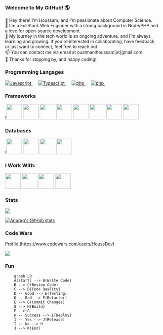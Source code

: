 ### Welcome to My GitHub! 🌎

👋 Hey there! I'm Houssam, and I'm passionate about Computer Science.<br>
🚀 I'm a FullStack Web Enginner with a strong background in Node/PHP and a love for open-source development.<br>
🌱 My journey in the tech world is an ongoing adventure, and I'm always learning and growing. If you're interested in collaborating, have feedback, or just want to connect, feel free to reach out.<br>
📫 You can contact me via email at ouatmanihoussam[at]gmail.com.<br>
🌟 Thanks for stopping by, and happy coding!<br>

### Programming Langages
<div>
       <a href="https://www.javascript.com/">
              <img alt="Javascript" src="https://img.shields.io/badge/JavaScript-F7DF1E?style=for-the-badge&logo=javascript&logoColor=black"/>
       </a>&emsp;
       <a href="https://www.typescriptlang.org/">
              <img alt="Typescript" src="https://img.shields.io/badge/TypeScript-3178C6?style=for-the-badge&logo=typescript&logoColor=white"/>
       </a>&emsp;
        <a href="https://www.php.net/">
              <img alt="php" src="https://img.shields.io/badge/php-7A86B8?style=for-the-badge&logo=php&logoColor=white"/>
       </a>&emsp;
        <a href="https://www.php.net/">
              <img alt="php" src="https://img.shields.io/badge/java-ED8B11?style=for-the-badge&logo=java&logoColor=white"/>
       </a>&emsp;
          
</div>

### Frameworks

!<img src="https://cdn.jsdelivr.net/gh/devicons/devicon/icons/angularjs/angularjs-original.svg"  width="50"/>
<img src="https://cdn.jsdelivr.net/gh/devicons/devicon/icons/react/react-original.svg" width="50"/>
<img src="https://cdn.jsdelivr.net/gh/devicons/devicon/icons/nextjs/nextjs-original.svg" width="50" />
<img src="https://cdn.jsdelivr.net/gh/devicons/devicon/icons/nestjs/nestjs-plain.svg" width="50" />
<img src="https://cdn.jsdelivr.net/gh/devicons/devicon/icons/express/express-original.svg"  width="50" />
<img src="https://cdn.jsdelivr.net/gh/devicons/devicon/icons/laravel/laravel-plain.svg" width="50" />
<img src="https://cdn.jsdelivr.net/gh/devicons/devicon/icons/flask/flask-original.svg" width="50" />
<img src="https://cdn.jsdelivr.net/gh/devicons/devicon/icons/spring/spring-original.svg"  width="50" />

### Databases
!<img src="https://cdn.jsdelivr.net/gh/devicons/devicon/icons/mysql/mysql-original.svg"  width="50"/>
<img src="https://cdn.jsdelivr.net/gh/devicons/devicon/icons/sqlite/sqlite-original.svg" width="50"/>
<img src="https://cdn.jsdelivr.net/gh/devicons/devicon/icons/postgresql/postgresql-original.svg" width="50"/>
<img src="https://cdn.jsdelivr.net/gh/devicons/devicon/icons/mongodb/mongodb-original.svg" width="50" />
          
### I Work With:
<a href="https://www.campusfonderiedelimage.org/"> <img width="50" src="https://file.diplomeo-static.com/file/00/00/00/27/2776.svg"></a>
<a href="https://emsca.com/"> <img width="50" src="https://emsca.com/wp-content/uploads/2021/02/cropped-logo-carre-EMSCA.png"></a>
<a href="https://ilycode.com/"> <img width="50" src="https://scontent-cdg4-2.xx.fbcdn.net/v/t39.30808-6/300611966_598468505313147_8091730010502132146_n.jpg?_nc_cat=101&ccb=1-7&_nc_sid=5f2048&_nc_ohc=p4PzPv3BKx4AX87bmWe&_nc_oc=AQmJ3hRbHeepMcq1CemwjlSj9BEzHoRt_CSTr_bhUfiaTBBu-gk_znctMFQxuaenxMM&_nc_ht=scontent-cdg4-2.xx&oh=00_AfCGdOsaW9qP884--G_thiyvOJJXy1yuz0B8VJtndp23ng&oe=653E0A7F"></a>
<a href="http://www.one-dom.fr/"> <img width="50" src="http://www.one-dom.fr/images/onedom.png"></a>
### Stats

![](https://komarev.com/ghpvc/?username=Houssam-OUATMANI&color=green)

[![Anurag's GitHub stats](https://github-readme-stats.vercel.app/api?username=Houssam-OUATMANI)](https://github.com/anuraghazra/github-readme-stats)

### Code Wars
Profile  (<https://www.codewars.com/users/HoussDev>)

<img src="https://www.codewars.com/users/HoussDev/badges/large">

### Fun

```mermaid
    graph LR
    A[Start] --> B(Write Code)
    B --> C(Review Code)
    C --> D{Code Quality}
    D -- Good --> E(Testing)
    D -- Bad --> F(Refactor)
    E --> G(Commit Changes)
    G --> H{Build}
    F --> G
    H -- Success --> I{Deploy}
    I -- Yes --> J(Release)
    I -- No --> H
    J --> K(End)
```
